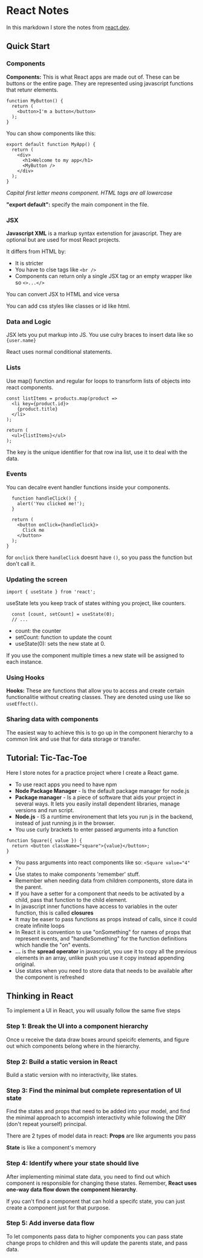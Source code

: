 # **React Notes**
In this markdown I store the notes from [react.dev](https://react.dev/learn).

## Quick Start
### Components
**Components:** This is what React apps are made out of. These can be buttons or the entire page. They are represented using javascript functions that retunr elements.
```
function MyButton() {
  return (
    <button>I'm a button</button>
  );
}
```

You can show components like this:
```
export default function MyApp() {
  return (
    <div>
      <h1>Welcome to my app</h1>
      <MyButton />
    </div>
  );
}
```
*Capital first letter means component. HTML tags are all lowercase*

**"export default":** specify the main component in the file.

### JSX 
**Javascript XML** is a markup syntax extenstion for javascript. They are optional but are used for most React projects.

It differs from HTML by:
- It is stricter
- You have to clse tags like `<br />`
- Components can return only a single JSX tag or an empty wrapper like so `<>...</>`

You can convert JSX to HTML and vice versa

You can add css styles like classes or id like html.

### Data and Logic
JSX lets you put markup into JS. You use culry braces to insert data like so `{user.name}`

React uses normal conditional statements.

### Lists
Use map() function and regular for loops to transrform lists of objects into react components.

```
const listItems = products.map(product =>
  <li key={product.id}>
    {product.title}
  </li>
);

return (
  <ul>{listItems}</ul>
);
```

The key is the unique identifier for that row ina list, use it to deal with the data.

### Events
You can decalre event handler functions inside your components.

```function MyButton() {
  function handleClick() {
    alert('You clicked me!');
  }

  return (
    <button onClick={handleClick}>
      Click me
    </button>
  );
}
```
for `onclick` there `handleClick` doesnt have `()`, so you pass the function but don't call it.

### Updating the screen
`import { useState } from 'react';`

useState lets you keep track of states withing you project, like counters.

```function MyButton() {
  const [count, setCount] = useState(0);
  // ...
```

- count: the counter
- setCount: function to update the count
- useState(0): sets the new state at 0.

If you use the component multiple times a new state will be assigned to each instance.

### Using Hooks
**Hooks:** These are functions that allow you to access and create certain functionalitie without creating classes. They are denoted using use like so `useEffect()`.

### Sharing data with components
The easiest way to achieve this is to go up in the component hierarchy to a common link and use that for data storage or transfer.

## Tutorial: Tic-Tac-Toe
Here I store notes for a practice project where I create a React game.

- To use react apps you need to have npm
- **Node Package Manager** - Is the default package manager for node.js
- **Package manager** - Is a piece of software that aids your project in several ways. It lets you easily install dependent libraries, manage versions and run script.
- **Node.js** - IS a runtime environement that lets you run js in the backend, instead of just running js in the browser.
- You use curly brackets to enter passed arguments into a function 
```
function Square({ value }) {
  return <button className="square">{value}</button>;
}
```
- You pass arguments into react components like so: `<Square value="4" />`
- Use states to make components 'remember' stuff.
- Remember when needing data from children components, store data in the parent.
- If you have a setter for a component that needs to be activated by a child, pass that function to the child element.
- In javascript inner functions have access to variables in the outer function, this is called **closures**
- It may be easer to pass functions as props instead of calls, since it could create infinite loops
- In React it is convention to use "onSomething" for names of props that represent events, and "handleSomething" for the function definitions which handle the "on" events.
- **...** is the **spread operator** in javascript, you use it to copy all the previous elements in an array, unlike push you use it copy instead appending original.
- Use states when you need to store data that needs to be available after the component is refreshed 

## Thinking in React
To implement a UI in React, you will usually follow the same five steps

### Step 1: Break the UI into a component hierarchy
Once u receive the data draw boxes around speicifc elements, and figure out which components belong where in the hierarchy.

### Step 2: Build a static version in React
Build a static version with no interactivity, like states.

### Step 3: Find the minimal but complete representation of UI state
Find the states and props that need to be added into your model, and find the minimal approach to accompish interactivity while following the DRY (don't repeat yourself) principal.

There are 2 types of model data in react:
**Props** are like arguments you pass

**State** is like a component's memory

### Step 4: Identify where your state should live 
After implementing minimal state data, you need to find out which component is responsible for changing these states. Remember, **React uses one-way data flow down the component hierarchy**. 

If you can't find a component that can hold a specifc state, you can just create a component just for that purpose.

### Step 5: Add inverse data flow
To let components pass data to higher components you can pass state change props to children and this will update the parents state, and pass data.